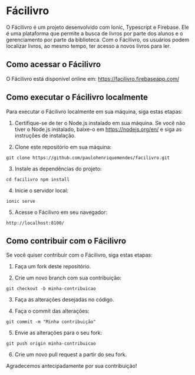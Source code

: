 # Fácilivro

O Fácilivro é um projeto desenvolvido com Ionic, Typescript e Firebase. Ele é uma plataforma que permite a busca de livros por parte dos alunos e o gerenciamento por parte da biblioteca. Com o Fácilivro, os usuários podem localizar livros, ao mesmo tempo, ter acesso a novos livros para ler.

## Como acessar o Fácilivro

O Fácilivro está disponível online em: https://facilivro.firebaseapp.com/

## Como executar o Fácilivro localmente

Para executar o Fácilivro localmente em sua máquina, siga estas etapas:

1. Certifique-se de ter o Node.js instalado em sua máquina. Se você não tiver o Node.js instalado, baixe-o em https://nodejs.org/en/ e siga as instruções de instalação.

2. Clone este repositório em sua máquina:

`git clone https://github.com/paulohenriquemendes/facilivro.git`

3. Instale as dependências do projeto:

`cd facilivro
npm install`

4. Inicie o servidor local:

`ionic serve`

5. Acesse o Fácilivro em seu navegador:

`http://localhost:8100/`

## Como contribuir com o Fácilivro

Se você quiser contribuir com o Fácilivro, siga estas etapas:

1. Faça um fork deste repositório.

2. Crie um novo branch com sua contribuição:

`git checkout -b minha-contribuicao`

3. Faça as alterações desejadas no código.

4. Faça o commit das alterações:

`git commit -m "Minha contribuição"`

5. Envie as alterações para o seu fork:

`git push origin minha-contribuicao`

6. Crie um novo pull request a partir do seu fork.

Agradecemos antecipadamente por sua contribuição!
